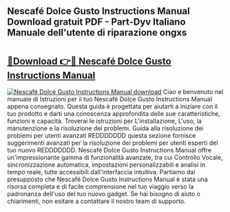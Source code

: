 ## Nescafé Dolce Gusto Instructions Manual Download gratuit PDF - Part-Dyv Italiano Manuale dell'utente di riparazione ongxs

# <h2><a href="http://dfbtxp.blite.top/?on=Nescaf%c3%a9+Dolce+Gusto+Instructions+Manual">🔗Download 👉🔴 Nescafé Dolce Gusto Instructions Manual</a></h2>

[![Nescafé Dolce Gusto Instructions Manual download](https://i.imgur.com/lujVjoI.png)](http://dfbtxp.blite.top/?on=Nescaf%c3%a9+Dolce+Gusto+Instructions+Manual)
Ciao e benvenuto nel manuale di Istruzioni per il tuo Nescafé Dolce Gusto Instructions Manual appena consegnato. Questa guida è progettata per aiutarti a iniziare con il tuo prodotto e darti una conoscenza approfondita delle sue caratteristiche, funzioni e capacità. Troverai le istruzioni per L'installazione, L'uso, la manutenzione e la risoluzione dei problemi. Guida alla risoluzione dei problemi per utenti avanzati REDDDDDDD questa sezione fornisce suggerimenti avanzati per la risoluzione dei problemi per utenti esperti del tuo nuovo REDDDDDDD. Nescafé Dolce Gusto Instructions Manual offre un'impressionante gamma di funzionalità avanzate, tra cui Controllo Vocale, sincronizzazione automatica, impostazioni personalizzabili e analisi in tempo reale, tutte accessibili dall'interfaccia intuitiva. Partiamo dal presupposto che Nescafé Dolce Gusto Instructions Manual è stata una risorsa completa e di facile comprensione nel tuo viaggio verso la padronanza dell'uso del tuo nuovo gadget. Se hai bisogno di aiuto o chiarimenti, non esitare a contattare il nostro team di supporto.
